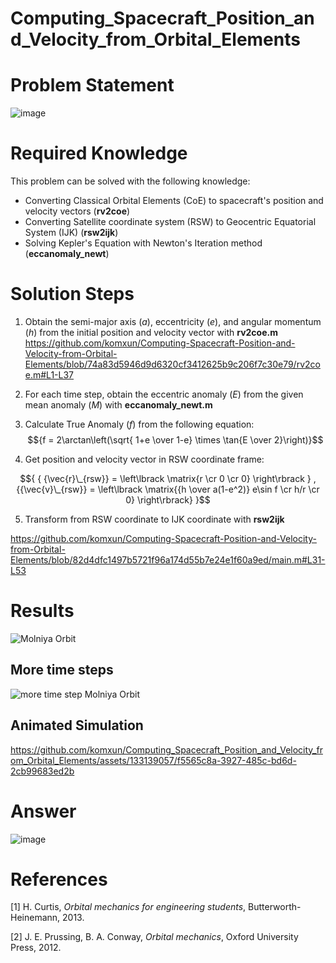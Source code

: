 # Computing_Spacecraft_Position_and_Velocity_from_Orbital_Elements

# Problem Statement
![image](https://github.com/komxun/Computing_Spacecraft_Position_and_Velocity_from_Orbital_Elements/assets/133139057/c304eb6d-80eb-4c15-8747-1a997c4fe715)

# Required Knowledge
This problem can be solved with the following knowledge:
- Converting Classical Orbital Elements (CoE) to spacecraft's position and velocity vectors (**rv2coe**)
- Converting Satellite coordinate system (RSW) to Geocentric Equatorial System (IJK) (**rsw2ijk**)
- Solving Kepler's Equation with Newton's Iteration method (**eccanomaly_newt**)

# Solution Steps
1. Obtain the semi-major axis ($a$), eccentricity ($e$), and angular momentum ($h$) from the initial position and velocity vector with **rv2coe.m**
https://github.com/komxun/Computing-Spacecraft-Position-and-Velocity-from-Orbital-Elements/blob/74a83d5946d9d6320cf3412625b9c206f7c30e79/rv2coe.m#L1-L37

2. For each time step, obtain the eccentric anomaly ($E$) from the given mean anomaly ($M$) with **eccanomaly_newt.m**


3. Calculate True Anomaly ($f$) from the following equation:
$${f = 2\arctan\left(\sqrt{ 1+e \over 1-e} \times \tan{E \over 2}\right)}$$
4. Get position and velocity vector in RSW coordinate frame:

$${  { {\vec{r}\_{rsw}} = \left\lbrack \matrix{r \cr 0 \cr 0} \right\rbrack } ,{{\vec{v}\_{rsw}} = \left\lbrack \matrix{{h \over a(1-e^2)} e\sin f \cr h/r \cr 0} \right\rbrack} }$$


5. Transform from RSW coordinate to IJK coordinate with **rsw2ijk**

https://github.com/komxun/Computing-Spacecraft-Position-and-Velocity-from-Orbital-Elements/blob/82d4dfc1497b5721f96a174d55b7e24e1f60a9ed/main.m#L31-L53



# Results
![Molniya Orbit](https://github.com/komxun/Computing_Spacecraft_Position_and_Velocity_from_Orbital_Elements/assets/133139057/a3c8cfee-14ae-461b-9494-12cfe1bf4d67)

## More time steps
![more time step Molniya Orbit](https://github.com/komxun/Computing_Spacecraft_Position_and_Velocity_from_Orbital_Elements/assets/133139057/4f77d179-9aa1-42c5-95c8-685c3b4316be)

## Animated Simulation
https://github.com/komxun/Computing_Spacecraft_Position_and_Velocity_from_Orbital_Elements/assets/133139057/f5565c8a-3927-485c-bd6d-2cb99683ed2b

# Answer
![image](https://github.com/komxun/Computing_Spacecraft_Position_and_Velocity_from_Orbital_Elements/assets/133139057/57b80984-a94a-4e2f-8710-04a03e4a0aa0)

# References
[1] H. Curtis, _Orbital mechanics for engineering students_, Butterworth-Heinemann, 2013.

[2] J. E. Prussing, B. A. Conway, _Orbital mechanics_, Oxford University Press, 2012.
